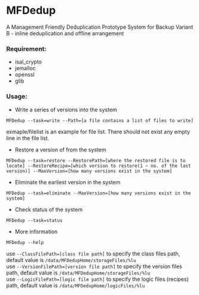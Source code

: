 # MFDedup
A Management Friendly Deduplication Prototype System for Backup
Variant B - inline deduplication and offline arrangement

### Requirement:
+ isal_crypto
+ jemalloc
+ openssl
+ glib

### Usage:

+ Write a series of versions into the system
```
MFDedup --task=write --Path=[a file contains a list of files to write]
```
exmaple/filelist is an example for file list. There should not exist any empty line in the file list.
+ Restore a version of from the system
```
MFDedup --task=restore --RestorePath=[where the restored file is to locate] --RestoreRecipe=[which version to restore(1 ~ no. of the last version)] --MaxVersion=[how many versions exist in the system]
```
+ Eliminate the earliest version in the system
```
MFDedup --task=eliminate --MaxVersion=[how many versions exist in the system]
```
+ Check status of the system
```
MFDedup --task=status
```
+ More information
```
MFDedup --help
```


use ```--ClassFilePath=[class file path]``` to specify the class files path, default value is ```/data/MFDedupHome/storageFiles/%lu```  
use ```--VersionFilePath=[version file path]``` to specify the version files path, default value is ```/data/MFDedupHome/storageFiles/%lu```  
use ```--LogicFilePath=[logic file path]``` to specify the logic files (recipes) path, default value is ```/data/MFDedupHome/logicFiles/%lu```


